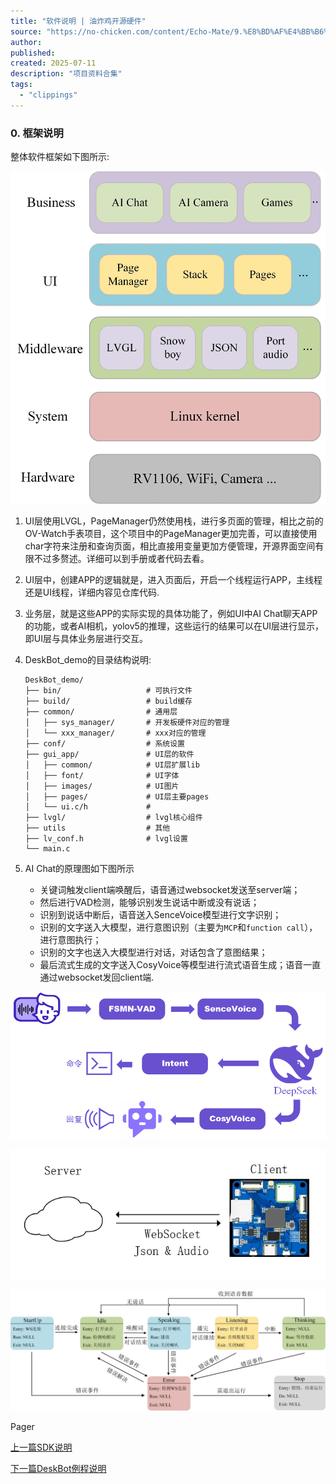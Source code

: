 ```yaml
---
title: "软件说明 | 油炸鸡开源硬件"
source: "https://no-chicken.com/content/Echo-Mate/9.%E8%BD%AF%E4%BB%B6%E8%AF%B4%E6%98%8E.html"
author:
published:
created: 2025-07-11
description: "项目资料合集"
tags:
  - "clippings"
---
```


### 0\. 框架说明 [​](https://no-chicken.com/content/Echo-Mate/#_0-%E6%A1%86%E6%9E%B6%E8%AF%B4%E6%98%8E)

整体软件框架如下图所示:

![RV1106（桌面机器人Echo）/资料库/油炸鸡开源文档/非pdf保存/assets/8、软件说明/file-20250810171807483.png](assets/8、软件说明/file-20250810171807483.png)

1. UI层使用LVGL，PageManager仍然使用栈，进行多页面的管理，相比之前的OV-Watch手表项目，这个项目中的PageManager更加完善，可以直接使用char字符来注册和查询页面，相比直接用变量更加方便管理，开源界面空间有限不过多赘述。详细可以到手册或者代码去看。
2. UI层中，创建APP的逻辑就是，进入页面后，开启一个线程运行APP，主线程还是UI线程，详细内容见仓库代码.
3. 业务层，就是这些APP的实际实现的具体功能了，例如UI中AI Chat聊天APP的功能，或者AI相机，yolov5的推理，这些运行的结果可以在UI层进行显示，即UI层与具体业务层进行交互。
4. DeskBot\_demo的目录结构说明:
	```
	DeskBot_demo/
	├── bin/                   # 可执行文件
	├── build/                 # build缓存
	├── common/                # 通用层
	│   ├── sys_manager/       # 开发板硬件对应的管理
	│   └── xxx_manager/       # xxx对应的管理
	├── conf/                  # 系统设置
	├── gui_app/               # UI层的软件
	│   ├── common/            # UI层扩展lib
	│   ├── font/              # UI字体
	│   ├── images/            # UI图片
	│   ├── pages/             # UI层主要pages
	│   └── ui.c/h             #
	├── lvgl/                  # lvgl核心组件
	├── utils                  # 其他
	├── lv_conf.h              # lvgl设置
	└── main.c
	```

5. AI Chat的原理图如下图所示
	- 关键词触发client端唤醒后，语音通过websocket发送至server端；
	- 然后进行VAD检测，能够识别发生说话中断或没有说话；
	- 识别到说话中断后，语音送入SenceVoice模型进行文字识别；
	- 识别的文字送入大模型，进行意图识别（主要为`MCP`和`function call`），进行意图执行；
	- 识别的文字也送入大模型进行对话，对话包含了意图结果；
	- 最后流式生成的文字送入CosyVoice等模型进行流式语音生成；语音一直通过websocket发回client端.

![RV1106（桌面机器人Echo）/资料库/油炸鸡开源文档/非pdf保存/assets/8、软件说明/file-20250810171807718.png](assets/8、软件说明/file-20250810171807718.png)

![RV1106（桌面机器人Echo）/资料库/油炸鸡开源文档/非pdf保存/assets/8、软件说明/file-20250810171807848.png](assets/8、软件说明/file-20250810171807848.png)

![RV1106（桌面机器人Echo）/资料库/油炸鸡开源文档/非pdf保存/assets/8、软件说明/file-20250810171807947.png](assets/8、软件说明/file-20250810171807947.png)

Pager

[上一篇SDK说明](https://no-chicken.com/content/Echo-Mate/8.SDK%E8%AF%B4%E6%98%8E.html)

[下一篇DeskBot例程说明](https://no-chicken.com/content/Echo-Mate/10.deskbot.html)